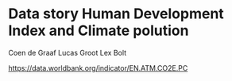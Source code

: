 # Data story Human Development Index and Climate polution

Coen de Graaf
Lucas Groot
Lex Bolt

https://data.worldbank.org/indicator/EN.ATM.CO2E.PC